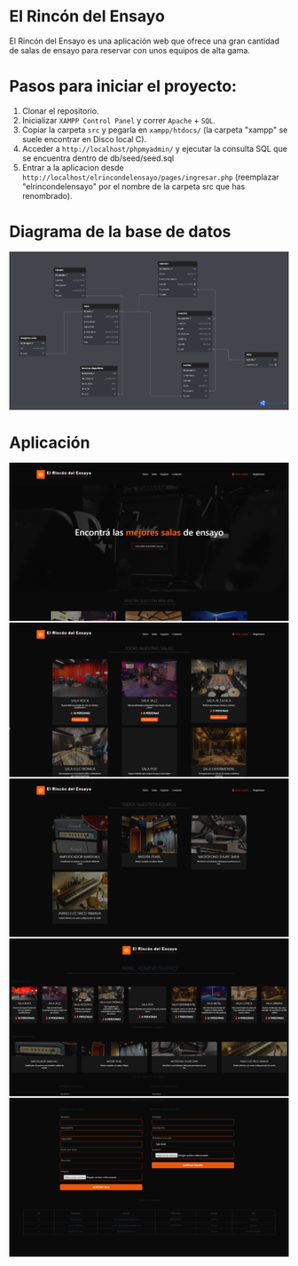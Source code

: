 # El Rincón del Ensayo
El Rincón del Ensayo es una aplicación web que ofrece una gran cantidad de salas de ensayo para reservar con unos equipos de alta gama.

# Pasos para iniciar el proyecto:
1. Clonar el repositorio.
2. Inicializar ```XAMPP Control Panel``` y correr ```Apache``` + ```SQL```. 
3. Copiar la carpeta ```src``` y pegarla en ```xampp/htdocs/``` (la carpeta "xampp" se suele encontrar en Disco local C).
4. Acceder a ```http://localhost/phpmyadmin/``` y ejecutar la consulta SQL que se encuentra dentro de db/seed/seed.sql
5. Entrar a la aplicacion desde ```http://localhost/elrincondelensayo/pages/ingresar.php``` (reemplazar "elrincondelensayo" por el nombre de la carpeta src que has renombrado).

# Diagrama de la base de datos
![Diagrama DB](/DB-FLOWCHART.png)

# Aplicación
![01](/assets/screenshots/01.png)
![02](/assets/screenshots/02.png)
![03](/assets/screenshots/03.png)
![04](/assets/screenshots/04.png)
![05](/assets/screenshots/05.png)
